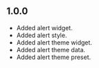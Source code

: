 ## 1.0.0

* Added alert widget.
* Added alert style.
* Added alert theme widget.
* Added alert theme data.
* Added alert theme preset.

